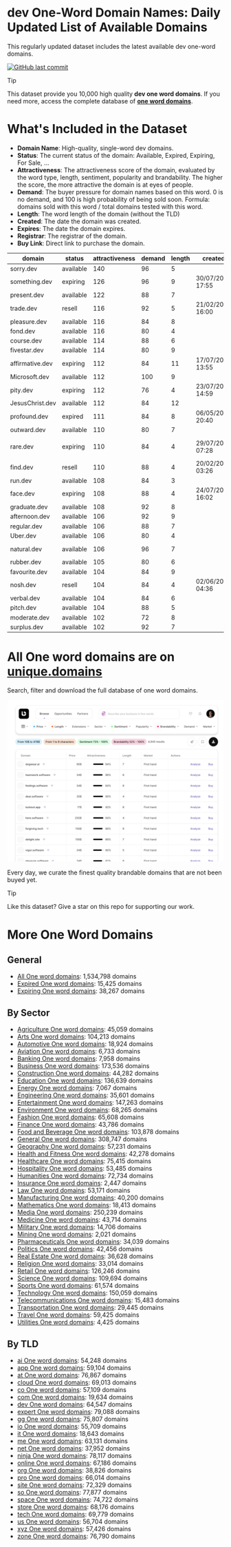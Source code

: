 
# **dev One-Word Domain Names**: Daily Updated List of Available Domains

This regularly updated dataset includes the latest available dev one-word domains.

[![GitHub last commit](https://img.shields.io/github/last-commit/UniqueDomains/dev-oneword-domains.svg?style=flat)]() 

> [!TIP]
> This dataset provide you 10,000 high quality **dev one word domains**.
> If you need more, access the complete database of **[one word domains](https://unique.domains?utm_source=github&utm_medium=dataset&utm_campaign=dev&utm_content=description.top)**.

# What's Included in the Dataset

- **Domain Name**: High-quality, single-word dev domains.
- **Status**: The current status of the domain: Available, Expired, Expiring, For Sale, ...
- **Attractiveness**: The attractiveness score of the domain, evaluated by the word type, length, sentiment, popularity and brandability. The higher the score, the more attractive the domain is at eyes of people.
- **Demand**: The buyer pressure for domain names based on this word. 0 is no demand, and 100 is high probability of being sold soon. Formula: domains sold with this word / total domains tested with this word.
- **Length**: The word length of the domain (without the TLD)
- **Created**: The date the domain was created.
- **Expires**: The date the domain expires.
- **Registrar**: The registrar of the domain.
- **Buy Link**: Direct link to purchase the domain.

| domain          | status    | attractiveness | demand | length | created          | expires          | registrar                     | sectors                                |
| --------------- | --------- | -------------- | ------ | ------ | ---------------- | ---------------- | ----------------------------- | -------------------------------------- |
| sorry.dev       | available | 140            | 96     | 5      |                  |                  |                               | General,Humanities,Medicine            |
| something.dev   | expiring  | 126            | 96     | 9      | 30/07/2021 17:55 | 30/07/2025 17:55 | Namecheap Inc.                | Education,General,Media                |
| present.dev     | available | 122            | 88     | 7      |                  |                  |                               | Business,Education,Media               |
| trade.dev       | resell    | 116            | 92     | 5      | 21/02/2019 16:00 | 21/02/2026 16:00 | Go Australia Domains, LLC     | Business,Finance,General,Retail        |
| pleasure.dev    | available | 116            | 84     | 8      |                  |                  |                               | Entertainment,Health and Fitness,Media |
| fond.dev        | available | 116            | 80     | 4      |                  |                  |                               | General,Hospitality,Retail             |
| course.dev      | available | 114            | 88     | 6      |                  |                  |                               | Business,Education,Media               |
| fivestar.dev    | available | 114            | 80     | 9      |                  |                  |                               | Entertainment,Hospitality,Retail       |
| affirmative.dev | expiring  | 112            | 84     | 11     | 17/07/2023 13:55 | 17/07/2025 13:55 | GoDaddy.com, LLC              | Education,General,Humanities,Media     |
| Microsoft.dev   | available | 112            | 100    | 9      |                  |                  |                               | Business,Education,Technology          |
| pity.dev        | expiring  | 112            | 76     | 4      | 23/07/2021 14:59 | 23/07/2025 14:59 | Namecheap Inc.                | Healthcare                             |
| JesusChrist.dev | available | 112            | 84     | 12     |                  |                  |                               | Humanities,Religion                    |
| profound.dev    | expired   | 111            | 84     | 8      | 06/05/2022 20:40 | 06/05/2025 20:40 | GoDaddy.com, LLC              | Education,Humanities,Media             |
| outward.dev     | available | 110            | 80     | 7      |                  |                  |                               | Business,Media                         |
| rare.dev        | expiring  | 110            | 84     | 4      | 29/07/2019 07:28 | 29/07/2025 07:28 | Gransy s.r.o. d/b/a subreg.cz | Food and Beverage,Media,Retail         |
| find.dev        | resell    | 110            | 88     | 4      | 20/02/2022 03:26 | 20/02/2026 03:26 | Namecheap Inc.                | Business,Education,Technology          |
| run.dev         | available | 108            | 84     | 3      |                  |                  |                               | Health and Fitness,Sports,Technology   |
| face.dev        | expiring  | 108            | 88     | 4      | 24/07/2024 16:02 | 24/07/2025 16:02 | GoDaddy.com, LLC              | Fashion,General,Healthcare,Media       |
| graduate.dev    | available | 108            | 92     | 8      |                  |                  |                               | Business,Education,Media               |
| afternoon.dev   | available | 106            | 92     | 9      |                  |                  |                               | Food and Beverage,Hospitality,Travel   |
| regular.dev     | available | 106            | 88     | 7      |                  |                  |                               | Business,Education,Media               |
| Uber.dev        | available | 106            | 80     | 4      |                  |                  |                               | Business,Technology,Transportation     |
| natural.dev     | available | 106            | 96     | 7      |                  |                  |                               | Environment,Food and Beverage,Science  |
| rubber.dev      | available | 105            | 80     | 6      |                  |                  |                               | Automotive,Construction,Manufacturing  |
| favourite.dev   | available | 104            | 84     | 9      |                  |                  |                               | Entertainment,Media,Retail             |
| nosh.dev        | resell    | 104            | 84     | 4      | 02/06/2025 04:36 | 02/06/2026 04:36 | Sav.com, LLC                  | Food and Beverage,Hospitality          |
| verbal.dev      | available | 104            | 84     | 6      |                  |                  |                               | Education,Media,Technology             |
| pitch.dev       | available | 104            | 88     | 5      |                  |                  |                               | Business,Media,Sports                  |
| moderate.dev    | available | 102            | 72     | 8      |                  |                  |                               | Humanities,Politics                    |
| surplus.dev     | available | 102            | 92     | 7      |                  |                  |                               | Business,Retail                        |

# All One word domains are on [unique.domains](https://unique.domains?utm_source=github&utm_medium=dataset&utm_campaign=dev&utm_content=description.bottom)

Search, filter and download the full database of one word domains.

[![Access the only remaining good domain names, before your competitors.](https://github.com/UniqueDomains/dev-oneword-domains/blob/main/unique.domains.jpg?raw=true)](https://unique.domains?utm_source=github&utm_medium=dataset&utm_campaign=dev&utm_content=description.image)

Every day, we curate the finest quality brandable domains that are not been buyed yet.

> [!TIP]
> Like this dataset? Give a star on this repo for supporting our work.

# More One Word Domains

## General

- [All One word domains](https://github.com/UniqueDomains/oneword-domains): 1,534,798 domains
- [Expired One word domains](https://github.com/UniqueDomains/expired-oneword-domains): 15,425 domains
- [Expiring One word domains](https://github.com/UniqueDomains/expiring-oneword-domains): 38,267 domains
## By Sector

- [Agriculture One word domains](https://github.com/UniqueDomains/agriculture-oneword-domains): 45,059 domains
- [Arts One word domains](https://github.com/UniqueDomains/arts-oneword-domains): 104,213 domains
- [Automotive One word domains](https://github.com/UniqueDomains/automotive-oneword-domains): 18,924 domains
- [Aviation One word domains](https://github.com/UniqueDomains/aviation-oneword-domains): 6,733 domains
- [Banking One word domains](https://github.com/UniqueDomains/banking-oneword-domains): 7,958 domains
- [Business One word domains](https://github.com/UniqueDomains/business-oneword-domains): 173,536 domains
- [Construction One word domains](https://github.com/UniqueDomains/construction-oneword-domains): 44,282 domains
- [Education One word domains](https://github.com/UniqueDomains/education-oneword-domains): 136,639 domains
- [Energy One word domains](https://github.com/UniqueDomains/energy-oneword-domains): 7,067 domains
- [Engineering One word domains](https://github.com/UniqueDomains/engineering-oneword-domains): 35,601 domains
- [Entertainment One word domains](https://github.com/UniqueDomains/entertainment-oneword-domains): 147,263 domains
- [Environment One word domains](https://github.com/UniqueDomains/environment-oneword-domains): 68,265 domains
- [Fashion One word domains](https://github.com/UniqueDomains/fashion-oneword-domains): 65,608 domains
- [Finance One word domains](https://github.com/UniqueDomains/finance-oneword-domains): 43,786 domains
- [Food and Beverage One word domains](https://github.com/UniqueDomains/food-and-beverage-oneword-domains): 103,878 domains
- [General One word domains](https://github.com/UniqueDomains/general-oneword-domains): 308,747 domains
- [Geography One word domains](https://github.com/UniqueDomains/geography-oneword-domains): 57,231 domains
- [Health and Fitness One word domains](https://github.com/UniqueDomains/health-and-fitness-oneword-domains): 42,278 domains
- [Healthcare One word domains](https://github.com/UniqueDomains/healthcare-oneword-domains): 75,415 domains
- [Hospitality One word domains](https://github.com/UniqueDomains/hospitality-oneword-domains): 53,485 domains
- [Humanities One word domains](https://github.com/UniqueDomains/humanities-oneword-domains): 72,734 domains
- [Insurance One word domains](https://github.com/UniqueDomains/insurance-oneword-domains): 2,447 domains
- [Law One word domains](https://github.com/UniqueDomains/law-oneword-domains): 53,171 domains
- [Manufacturing One word domains](https://github.com/UniqueDomains/manufacturing-oneword-domains): 40,200 domains
- [Mathematics One word domains](https://github.com/UniqueDomains/mathematics-oneword-domains): 18,413 domains
- [Media One word domains](https://github.com/UniqueDomains/media-oneword-domains): 250,239 domains
- [Medicine One word domains](https://github.com/UniqueDomains/medicine-oneword-domains): 43,714 domains
- [Military One word domains](https://github.com/UniqueDomains/military-oneword-domains): 14,706 domains
- [Mining One word domains](https://github.com/UniqueDomains/mining-oneword-domains): 2,021 domains
- [Pharmaceuticals One word domains](https://github.com/UniqueDomains/pharmaceuticals-oneword-domains): 34,039 domains
- [Politics One word domains](https://github.com/UniqueDomains/politics-oneword-domains): 42,456 domains
- [Real Estate One word domains](https://github.com/UniqueDomains/real-estate-oneword-domains): 36,628 domains
- [Religion One word domains](https://github.com/UniqueDomains/religion-oneword-domains): 33,014 domains
- [Retail One word domains](https://github.com/UniqueDomains/retail-oneword-domains): 126,246 domains
- [Science One word domains](https://github.com/UniqueDomains/science-oneword-domains): 109,694 domains
- [Sports One word domains](https://github.com/UniqueDomains/sports-oneword-domains): 61,574 domains
- [Technology One word domains](https://github.com/UniqueDomains/technology-oneword-domains): 150,059 domains
- [Telecommunications One word domains](https://github.com/UniqueDomains/telecommunications-oneword-domains): 15,483 domains
- [Transportation One word domains](https://github.com/UniqueDomains/transportation-oneword-domains): 29,445 domains
- [Travel One word domains](https://github.com/UniqueDomains/travel-oneword-domains): 59,425 domains
- [Utilities One word domains](https://github.com/UniqueDomains/utilities-oneword-domains): 4,425 domains
## By TLD

- [ai One word domains](https://github.com/UniqueDomains/ai-oneword-domains): 54,248 domains
- [app One word domains](https://github.com/UniqueDomains/app-oneword-domains): 59,104 domains
- [at One word domains](https://github.com/UniqueDomains/at-oneword-domains): 76,867 domains
- [cloud One word domains](https://github.com/UniqueDomains/cloud-oneword-domains): 69,013 domains
- [co One word domains](https://github.com/UniqueDomains/co-oneword-domains): 57,109 domains
- [com One word domains](https://github.com/UniqueDomains/com-oneword-domains): 19,634 domains
- [dev One word domains](https://github.com/UniqueDomains/dev-oneword-domains): 64,547 domains
- [expert One word domains](https://github.com/UniqueDomains/expert-oneword-domains): 79,088 domains
- [gg One word domains](https://github.com/UniqueDomains/gg-oneword-domains): 75,807 domains
- [io One word domains](https://github.com/UniqueDomains/io-oneword-domains): 55,709 domains
- [it One word domains](https://github.com/UniqueDomains/it-oneword-domains): 18,643 domains
- [me One word domains](https://github.com/UniqueDomains/me-oneword-domains): 63,131 domains
- [net One word domains](https://github.com/UniqueDomains/net-oneword-domains): 37,952 domains
- [ninja One word domains](https://github.com/UniqueDomains/ninja-oneword-domains): 78,117 domains
- [online One word domains](https://github.com/UniqueDomains/online-oneword-domains): 67,186 domains
- [org One word domains](https://github.com/UniqueDomains/org-oneword-domains): 38,826 domains
- [pro One word domains](https://github.com/UniqueDomains/pro-oneword-domains): 66,014 domains
- [site One word domains](https://github.com/UniqueDomains/site-oneword-domains): 72,329 domains
- [so One word domains](https://github.com/UniqueDomains/so-oneword-domains): 77,877 domains
- [space One word domains](https://github.com/UniqueDomains/space-oneword-domains): 74,722 domains
- [store One word domains](https://github.com/UniqueDomains/store-oneword-domains): 68,176 domains
- [tech One word domains](https://github.com/UniqueDomains/tech-oneword-domains): 69,779 domains
- [us One word domains](https://github.com/UniqueDomains/us-oneword-domains): 56,704 domains
- [xyz One word domains](https://github.com/UniqueDomains/xyz-oneword-domains): 57,426 domains
- [zone One word domains](https://github.com/UniqueDomains/zone-oneword-domains): 76,790 domains
        